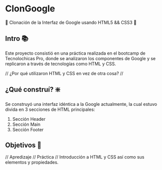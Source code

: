 # ClonGoogle
🌟 Clonación de la Interfaz de Google usando HTML5 &amp;&amp; CSS3 🌟

## Intro 📚
Este proyecto consistió en una práctica realizada en el bootcamp de Tecnolochicas Pro, donde se analizaron los componentes de Google y se replicaron a través de tecnologías como HTML y CSS.

// ¿Por qué utilizaron HTML y CSS en vez de otra cosa? // 

## ¿Qué construí? ❇️
Se construyó una interfaz idéntica a la Google actualmente, la cual estuvo divida en 3 secciones de HTML principales: 

1. Sección Header
2. Sección Main
3. Sección Footer

## Objetivos 🚀
// Apredizaje // Práctica // Introducción a HTML y CSS así como sus elementos y propiedades.
